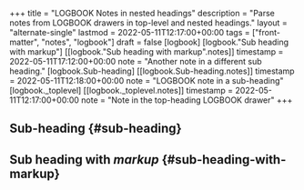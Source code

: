 +++
title = "LOGBOOK Notes in nested headings"
description = "Parse notes from LOGBOOK drawers in top-level and nested headings."
layout = "alternate-single"
lastmod = 2022-05-11T12:17:00+00:00
tags = ["front-matter", "notes", "logbook"]
draft = false
[logbook]
  [logbook."Sub heading with markup"]
    [[logbook."Sub heading with markup".notes]]
      timestamp = 2022-05-11T17:12:00+00:00
      note = "Another note in a different sub heading."
  [logbook.Sub-heading]
    [[logbook.Sub-heading.notes]]
      timestamp = 2022-05-11T12:18:00+00:00
      note = "LOGBOOK note in a sub-heading"
  [logbook._toplevel]
    [[logbook._toplevel.notes]]
      timestamp = 2022-05-11T12:17:00+00:00
      note = "Note in the top-heading LOGBOOK drawer"
+++

## Sub-heading {#sub-heading}


## Sub heading **with** _markup_ {#sub-heading-with-markup}
